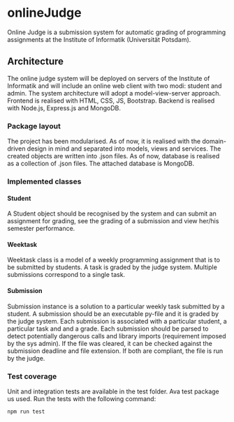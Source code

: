 # onlineJudge

Online Judge is a submission system for automatic grading of programming assignments at the Institute of Informatik (Universität Potsdam).

## Architecture

The online judge system will be deployed on servers of the Institute of Informatik and will include an online web client with two modi: student and admin. The system architecture will adopt a model-view-server approach. Frontend is realised with HTML, CSS, JS, Bootstrap. 
Backend is realised with Node.js, Express.js and MongoDB.

### Package layout
The project has been modularised. As of now, it is realised with the domain-driven design in mind and separated into models, views and services. The created objects are written into .json files. As of now, database is realised as a collection of .json files. The attached database is MongoDB.

### Implemented classes

#### Student
A Student object should be recognised by the system and can submit an assignment for grading, see the grading of a submission and view her/his semester performance.

#### Weektask

Weektask class is a model of a weekly programming assignment that is to be submitted by students. A task is graded by the judge system.
Multiple submissions correspond to a single task.

#### Submission
Submission instance is a solution to a particular weekly task submitted by a student. A submission should be an executable py-file and it is graded by the judge system. Each submission is associated with a particular student, a particular task and and a grade. Each submission should be parsed to detect potentially dangerous calls and library imports (requirement imposed by the sys admin). If the file was cleared, it can be checked against the submission deadline and file extension. If both are compliant, the file is run by the judge.

### Test coverage
Unit and integration tests are available in the test folder. Ava test package us used. Run the tests with the following command:
```
npm run test
```
